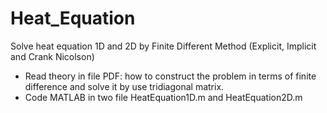 # Heat_Equation
Solve heat equation 1D and 2D by Finite Different Method  (Explicit, Implicit and Crank Nicolson)
- Read theory in file PDF: how to construct the problem in terms of finite difference and solve it by use tridiagonal matrix. 
- Code MATLAB in two file HeatEquation1D.m and HeatEquation2D.m
